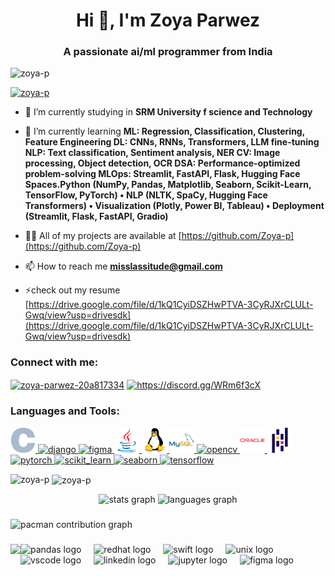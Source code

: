 <h1 align="center">Hi 👋, I'm Zoya Parwez</h1>
<h3 align="center">A passionate ai/ml programmer from India</h3>

<p align="left"> <img src="https://komarev.com/ghpvc/?username=zoya-p&label=Profile%20views&color=0e75b6&style=flat" alt="zoya-p" /> </p>

<p align="left"> <a href="https://github.com/ryo-ma/github-profile-trophy"><img src="https://github-profile-trophy.vercel.app/?username=zoya-p" alt="zoya-p" /></a> </p>

- 🔭 I’m currently studying in **SRM University f science and Technology**

- 🌱 I’m currently learning **ML: Regression, Classification, Clustering, Feature Engineering DL: CNNs, RNNs, Transformers, LLM fine-tuning NLP: Text classification, Sentiment analysis, NER CV: Image processing, Object detection, OCR DSA: Performance-optimized problem-solving MLOps: Streamlit, FastAPI, Flask, Hugging Face Spaces.Python (NumPy, Pandas, Matplotlib, Seaborn, Scikit-Learn, TensorFlow, PyTorch) • NLP (NLTK, SpaCy, Hugging Face Transformers) • Visualization (Plotly, Power BI, Tableau) • Deployment (Streamlit, Flask, FastAPI, Gradio)**

- 👨‍💻 All of my projects are available at [https://github.com/Zoya-p](https://github.com/Zoya-p)

- 📫 How to reach me **misslassitude@gmail.com**

- ⚡check out my resume [https://drive.google.com/file/d/1kQ1CyiDSZHwPTVA-3CyRJXrCLULt-Gwq/view?usp=drivesdk](https://drive.google.com/file/d/1kQ1CyiDSZHwPTVA-3CyRJXrCLULt-Gwq/view?usp=drivesdk)

<h3 align="left">Connect with me:</h3>
<p align="left">
<a href="https://linkedin.com/in/zoya-parwez-20a817334" target="blank"><img align="center" src="https://raw.githubusercontent.com/rahuldkjain/github-profile-readme-generator/master/src/images/icons/Social/linked-in-alt.svg" alt="zoya-parwez-20a817334" height="30" width="40" /></a>
<a href="https://discord.gg/https://discord.gg/WRm6f3cX" target="blank"><img align="center" src="https://raw.githubusercontent.com/rahuldkjain/github-profile-readme-generator/master/src/images/icons/Social/discord.svg" alt="https://discord.gg/WRm6f3cX" height="30" width="40" /></a>
</p>

<h3 align="left">Languages and Tools:</h3>
<p align="left"> <a href="https://www.cprogramming.com/" target="_blank" rel="noreferrer"> <img src="https://raw.githubusercontent.com/devicons/devicon/master/icons/c/c-original.svg" alt="c" width="40" height="40"/> </a> <a href="https://www.djangoproject.com/" target="_blank" rel="noreferrer"> <img src="https://cdn.worldvectorlogo.com/logos/django.svg" alt="django" width="40" height="40"/> </a> <a href="https://www.figma.com/" target="_blank" rel="noreferrer"> <img src="https://www.vectorlogo.zone/logos/figma/figma-icon.svg" alt="figma" width="40" height="40"/> </a> <a href="https://www.java.com" target="_blank" rel="noreferrer"> <img src="https://raw.githubusercontent.com/devicons/devicon/master/icons/java/java-original.svg" alt="java" width="40" height="40"/> </a> <a href="https://www.linux.org/" target="_blank" rel="noreferrer"> <img src="https://raw.githubusercontent.com/devicons/devicon/master/icons/linux/linux-original.svg" alt="linux" width="40" height="40"/> </a> <a href="https://www.mysql.com/" target="_blank" rel="noreferrer"> <img src="https://raw.githubusercontent.com/devicons/devicon/master/icons/mysql/mysql-original-wordmark.svg" alt="mysql" width="40" height="40"/> </a> <a href="https://opencv.org/" target="_blank" rel="noreferrer"> <img src="https://www.vectorlogo.zone/logos/opencv/opencv-icon.svg" alt="opencv" width="40" height="40"/> </a> <a href="https://www.oracle.com/" target="_blank" rel="noreferrer"> <img src="https://raw.githubusercontent.com/devicons/devicon/master/icons/oracle/oracle-original.svg" alt="oracle" width="40" height="40"/> </a> <a href="https://pandas.pydata.org/" target="_blank" rel="noreferrer"> <img src="https://raw.githubusercontent.com/devicons/devicon/2ae2a900d2f041da66e950e4d48052658d850630/icons/pandas/pandas-original.svg" alt="pandas" width="40" height="40"/> </a> <a href="https://pytorch.org/" target="_blank" rel="noreferrer"> <img src="https://www.vectorlogo.zone/logos/pytorch/pytorch-icon.svg" alt="pytorch" width="40" height="40"/> </a> <a href="https://scikit-learn.org/" target="_blank" rel="noreferrer"> <img src="https://upload.wikimedia.org/wikipedia/commons/0/05/Scikit_learn_logo_small.svg" alt="scikit_learn" width="40" height="40"/> </a> <a href="https://seaborn.pydata.org/" target="_blank" rel="noreferrer"> <img src="https://seaborn.pydata.org/_images/logo-mark-lightbg.svg" alt="seaborn" width="40" height="40"/> </a> <a href="https://www.tensorflow.org" target="_blank" rel="noreferrer"> <img src="https://www.vectorlogo.zone/logos/tensorflow/tensorflow-icon.svg" alt="tensorflow" width="40" height="40"/> </a> </p>

<p><img align="left" src="https://github-readme-stats.vercel.app/api/top-langs?username=zoya-p&show_icons=true&locale=en&layout=compact" alt="zoya-p" /></p>

<p>&nbsp;<img align="center" src="https://github-readme-stats.vercel.app/api?username=zoya-p&show_icons=true&locale=en" alt="zoya-p" /></p>
<div align="center">
  <img src="https://github-readme-stats.vercel.app/api?username=zoya-p&hide_title=false&hide_rank=false&show_icons=true&include_all_commits=true&count_private=true&disable_animations=false&theme=dracula&locale=en&hide_border=false&order=1" height="150" alt="stats graph"  />
  <img src="https://github-readme-stats.vercel.app/api/top-langs?username=zoya-p&locale=en&hide_title=false&layout=compact&card_width=320&langs_count=5&theme=dracula&hide_border=false&order=2" height="150" alt="languages graph"  />
</div>

###

<picture>
  <source media="(prefers-color-scheme: dark)" srcset="https://raw.githubusercontent.com/zoya-p/zoya-p/output/pacman-contribution-graph-dark.svg">
  <source media="(prefers-color-scheme: light)" srcset="https://raw.githubusercontent.com/zoya-p/zoya-p/output/pacman-contribution-graph.svg">
  <img alt="pacman contribution graph" src="https://raw.githubusercontent.com/zoya-p/zoya-p/output/pacman-contribution-graph.svg">
</picture>

###

<img align="left" height="229" src="https://media.giphy.com/media/v1.Y2lkPTc5MGI3NjExNjd4ZDRpZ2VyNXkweWk3OTIwenZzc3d6c201djFiOWVpY3l0M2VibCZlcD12MV9naWZzX3NlYXJjaCZjdD1n/2xu5zpSV3oqKcCSZ49/giphy.gif"  />

###

<div align="left">
  <img src="https://cdn.jsdelivr.net/gh/devicons/devicon/icons/pandas/pandas-original.svg" height="40" alt="pandas logo"  />
  <img width="12" />
  <img src="https://cdn.jsdelivr.net/gh/devicons/devicon/icons/redhat/redhat-original.svg" height="40" alt="redhat logo"  />
  <img width="12" />
  <img src="https://cdn.jsdelivr.net/gh/devicons/devicon/icons/swift/swift-original.svg" height="40" alt="swift logo"  />
  <img width="12" />
  <img src="https://cdn.jsdelivr.net/gh/devicons/devicon/icons/unix/unix-original.svg" height="40" alt="unix logo"  />
  <img width="12" />
  <img src="https://cdn.jsdelivr.net/gh/devicons/devicon/icons/vscode/vscode-original.svg" height="40" alt="vscode logo"  />
  <img width="12" />
  <img src="https://cdn.jsdelivr.net/gh/devicons/devicon/icons/linkedin/linkedin-original.svg" height="40" alt="linkedin logo"  />
  <img width="12" />
  <img src="https://cdn.jsdelivr.net/gh/devicons/devicon/icons/jupyter/jupyter-original.svg" height="40" alt="jupyter logo"  />
  <img width="12" />
  <img src="https://cdn.jsdelivr.net/gh/devicons/devicon/icons/figma/figma-original.svg" height="40" alt="figma logo"  />
</div>

###

